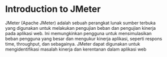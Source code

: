 # Introduction to JMeter

JMeter (Apache JMeter) adalah sebuah perangkat lunak sumber terbuka yang digunakan untuk melakukan pengujian beban dan pengujian kinerja pada aplikasi web. Ini memungkinkan pengguna untuk mensimulasikan beban pengguna yang besar dan mengukur kinerja aplikasi, seperti respons time, throughput, dan sebagainya. JMeter dapat digunakan untuk mengidentifikasi masalah kinerja dan kerentanan dalam aplikasi web